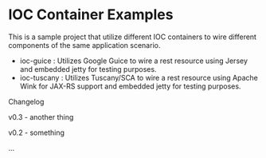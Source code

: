IOC Container Examples
======================

This is a sample project that utilize different IOC containers to wire different components of the same application scenario.

* ioc-guice : Utilizes Google Guice to wire a rest resource using Jersey and embedded jetty for testing purposes.
* ioc-tuscany : Utilizes Tuscany/SCA to wire a rest resource using Apache Wink for JAX-RS support and embedded jetty for testing purposes. 


Changelog

v0.3 - another thing

v0.2 - something

...
